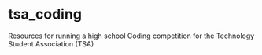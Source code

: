# tsa_coding
Resources for running a high school Coding competition for the Technology Student Association (TSA)
